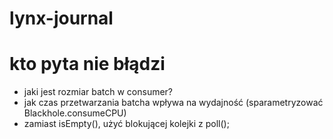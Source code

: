 # lynx-journal

# kto pyta nie błądzi

* jaki jest rozmiar batch w consumer?
* jak czas przetwarzania batcha wpływa na wydajność (sparametryzować Blackhole.consumeCPU)
* zamiast isEmpty(), użyć blokującej kolejki z poll();